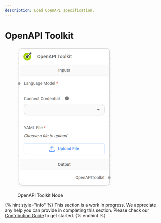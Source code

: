 ```yaml
---
description: Load OpenAPI specification.
---
```


# OpenAPI Toolkit

<figure><img src="../../../.gitbook/assets/image (4) (1).png" alt="" width="306"><figcaption><p>OpenAPI Toolkit Node</p></figcaption></figure>

{% hint style="info" %}
This section is a work in progress. We appreciate any help you can provide in completing this section. Please check our [Contribution Guide](../../../CONTRIBUTING.md) to get started.
{% endhint %}
